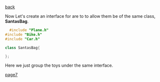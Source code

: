 [back](./page5.md)


Now Let's create an interface for are to to allow them be of the same class, **SantasBag**.

```cpp
  #include "Plane.h"
#include "Bike.h"
#include "Car.h"

class SantasBag{

};
```
Here we just group the toys under the same interface.

[page7](./page7.md)


